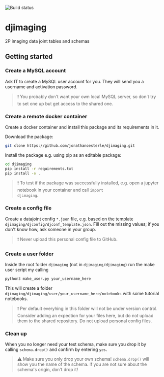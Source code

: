 ![Build status](https://github.com/eulerlab/djimaging/actions/workflows/python-app.yml/badge.svg)

# djimaging
2P imaging data joint tables and schemas

## Getting started

### Create a MySQL account

Ask IT to create a MySQL user account for you. They will send you a username and activation password.
>❗ You probably don't want your own local MySQL server, so don't try to set one up but get access to the shared one.

### Create a remote docker container

Create a docker container and install this package and its requirements in it.

Download the package:
```bash
git clone https://github.com/jonathanoesterle/djimaging.git
````

Install the package e.g. using pip as an editable package:
```bash
cd djimaging
pip install -r requirements.txt
pip install -e .
```

>❗ To test if the package was successfully installed, e.g.
open a jupyter notebook in your container and call <code>import djimaging</code>.


### Create a config file

Create a datajoint config <code>*.json</code> file,
e.g. based on the template <code>djimaging/djconfig/djconf_template.json</code>.
Fill out the missing values; if you don't know how, ask someone in your group.
>❗ Never upload this personal config file to GitHub.

### Create a user folder

Inside the root folder <code>djimaging</code> (not in <code>djimaging/djimaging</code>) 
run the make user script my calling
```bash
python3 make_user.py your_username_here
```
This will create a folder <code>djimaging/djimaging/user/your_username_here/notebooks</code>
with some tutorial notebooks.
>❗ Per default everyhing in this folder will not be under version control.
> Consider adding an expection for your files here, but do not upload them to the shared repository.
> Do not upload personal config files.

### Clean up


When you no longer need your test schema, make sure you drop it by 
calling <code>schema.drop()</code> and confirm by entering <code>yes</code>. 

>⚠️ Make sure you only drop your own schema! <code>schema.drop()</code> will show you the name of the schema.
> If you are not sure about the schema's origin, don't drop it!
